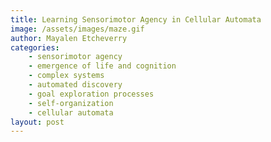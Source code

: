 ```yaml
---
title: Learning Sensorimotor Agency in Cellular Automata
image: /assets/images/maze.gif
author: Mayalen Etcheverry
categories:
    - sensorimotor agency
    - emergence of life and cognition
    - complex systems
    - automated discovery 
    - goal exploration processes
    - self-organization
    - cellular automata
layout: post
---
```


<script type="text/javascript">
window.location = "https://developmentalsystems.org/sensorimotor-lenia"
</script>
